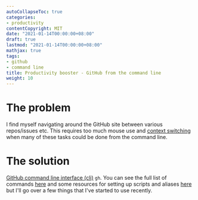 ```yaml
---
autoCollapseToc: true
categories: 
- productivity
contentCopyright: MIT
date: "2021-01-14T00:00:00+08:00"
draft: true
lastmod: "2021-01-14T00:00:00+08:00"
mathjax: true
tags:
- github
- command line
title: Productivity booster - GitHub from the command line
weight: 10
---
```


# The problem
I find myself navigating around the GitHub site between various repos/issues etc. This requires too much mouse use and [context switching](https://www.cognoshr.com/knowledge/2018/7/10/context-switching-the-ever-present-productivity-killer-and-what-you-can-do-to-keep-it-at-bay#:~:text=Context%20switching%20states%20that%20every,nearly%20half%20of%20your%20time.) when many of these tasks could be done from the command line. 

# The solution
[GitHub command line interface (cli)](https://cli.github.com/) `gh`. You can see the full list of commands [here](https://cli.github.com/manual/) and some resources for setting up scripts and aliases [here](https://cli.github.com/manual/#extending-the-cli) but I'll go over a few things that I've started to use recently.

